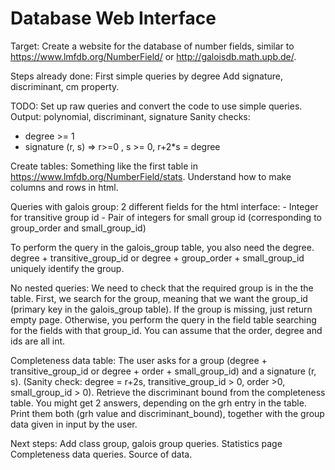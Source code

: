 # Database Web Interface


Target: Create a website for the database of number fields, similar to https://www.lmfdb.org/NumberField/ or http://galoisdb.math.upb.de/.

Steps already done:
First simple queries by degree
Add signature, discriminant, cm property.

TODO:
Set up raw queries and convert the code to use simple queries.
Output: polynomial, discriminant, signature
Sanity checks:
- degree >= 1
- signature (r, s) => r>=0 , s >= 0, r+2*s = degree

Create tables:
Something like the first table in https://www.lmfdb.org/NumberField/stats. Understand how to make columns and rows in html.

Queries with galois group:
2 different fields for the html interface: - Integer for transitive group id
                                          - Pair of integers for small group id (corresponding to group_order and small_group_id)
                                          
To perform the query in the galois_group table, you also need the degree.
degree + transitive_group_id or degree + group_order + small_group_id uniquely identify the group.

No nested queries: We need to check that the required group is in the the table.
First, we search for the group, meaning that we want the group_id (primary key in the galois_group table). If the group is missing, just return empty page.
Otherwise, you perform the query in the field table searching for the fields with that group_id.
You can assume that the order, degree and ids are all int.

Completeness data table:
The user asks for a group (degree + transitive_group_id or degree + order + small_group_id) and a signature (r, s). (Sanity check: degree = r+2s, transitive_group_id > 0, order >0, small_group_id > 0). Retrieve the discriminant bound from the completeness table.
You might get 2 answers, depending on the grh entry in the table.
Print them both (grh value and discriminant_bound), together with the group data given in input by the user. 



Next steps:
Add class group, galois group queries.
Statistics page
Completeness data queries.
Source of data.

